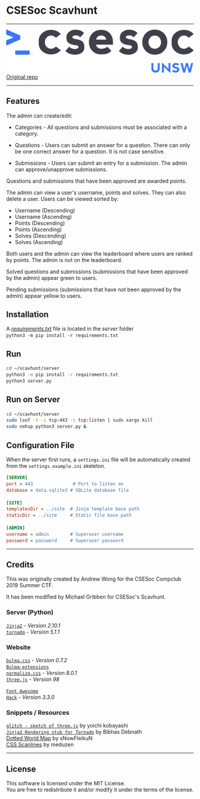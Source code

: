 # CSESoc Scavhunt
---

![UNSW CSESoc Logo](site/assets/img/csesocgreyblue.png)
[Original repo](https://github.com/featherbear/UNSW-CompClub2019Summer-CTF)

---
## Features
The admin can create/edit:
- Categories - All questions and submissions must be associated with a category.

- Questions - Users can submit an answer for a question. There can only be one correct answer for a question. It is not case sensitive.

- Submissions - Users can submit an entry for a submission. The admin can approve/unapprove submissions.

Questions and submissions that have been approved are awarded points.

The admin can view a user's username, points and solves. They can also delete a user.
Users can be viewed sorted by:
- Username (Descending)
- Username (Ascending)
- Points (Descending)
- Points (Ascending)
- Solves (Descending)
- Solves (Ascending)

Both users and the admin can view the leaderboard where users are ranked by points. The admin is not on the leaderboard.

Solved questions and submissions (submissions that have been approved by the admin) appear green to users.

Pending submissions (submissions that have not been approved by the admin) appear yellow to users.

## Installation
A [_requirements.txt_](server/requirements.txt) file is located in the _server_ folder  
`python3 -m pip install -r requirements.txt`

## Run
```bash
cd ~/scavhunt/server
python3 -m pip install -r requirements.txt
python3 server.py
```

## Run on Server
```bash
cd ~/scavhunt/server
sudo lsof -t -i tcp:443 -s tcp:listen | sudo xargs kill
sudo nohup python3 server.py &
```

## Configuration File
When the server first runs, a `settings.ini` file will be automatically created from the `settings.example.ini` skeleton.

```ini
[SERVER]
port = 443               # Port to listen on
database = data.sqlite3 # SQLite database file 

[SITE]
templatesDir = ../site  # Jinja template base path
staticDir = ../site     # Static file base path

[ADMIN]
username = admin        # Superuser username
password = password     # Superuser password
```

---
## Credits

This was originally created by Andrew Wong for the CSESoc Compclub 2019 Summer CTF.

It has been modified by Michael Gribben for CSESoc's Scavhunt.

### Server (Python)
[`Jinja2`](http://jinja.pocoo.org) - _Version 2.10.1_  
[`tornado`](//www.tornadoweb.org) - _Version 5.1.1_

### Website
[`bulma.css`](//bulma.io) - _Version 0.7.2_  
[`Bulma-extensions`](//wikiki.github.io)  
[`normalize.css`](//necolas.github.io/normalize.css) - _Version 8.0.1_  
[`three.js`](//threejs.org) - _Version 98_  

[`Font Awesome`](//fontawesome.com)  
[`Hack`](//sourcefoundry.org/hack) - _Version 3.3.0_  

### Snippets / Resources
[`glitch - sketch of three.js`](//ykob.github.io/sketch-threejs/sketch/glitch.html) by yoichi kobayashi  
[`Jinja2 Rendering stub for Tornado`](https://bibhasdn.com/blog/using-jinja2-as-the-template-engine-for-tornado-web-framework/) by Bibhas Debnath  
[Dotted World Map](//www.deviantart.com/snowfleikun/art/Dots-world-map-179891314) by sNowFleikuN  
[CSS Scanlines](//codepen.io/meduzen/pen/zxbwRV) by meduzen  

---
## License
This software is licensed under the MIT License.  
You are free to redistribute it and/or modify it under the terms of the license.  
